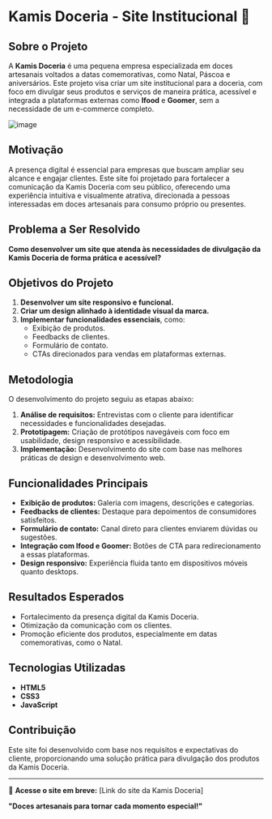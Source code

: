 # Kamis Doceria - Site Institucional 🍰

## Sobre o Projeto  
A **Kamis Doceria** é uma pequena empresa especializada em doces artesanais voltados a datas comemorativas, como Natal, Páscoa e aniversários. Este projeto visa criar um site institucional para a doceria, com foco em divulgar seus produtos e serviços de maneira prática, acessível e integrada a plataformas externas como **Ifood** e **Goomer**, sem a necessidade de um e-commerce completo.

![image](https://github.com/user-attachments/assets/fab8cb3c-68c4-47db-b4cc-95f2b960b1dc)

## Motivação  
A presença digital é essencial para empresas que buscam ampliar seu alcance e engajar clientes. Este site foi projetado para fortalecer a comunicação da Kamis Doceria com seu público, oferecendo uma experiência intuitiva e visualmente atrativa, direcionada a pessoas interessadas em doces artesanais para consumo próprio ou presentes.

## Problema a Ser Resolvido  
**Como desenvolver um site que atenda às necessidades de divulgação da Kamis Doceria de forma prática e acessível?**

## Objetivos do Projeto  
1. **Desenvolver um site responsivo e funcional.**  
2. **Criar um design alinhado à identidade visual da marca.**  
3. **Implementar funcionalidades essenciais**, como:  
   - Exibição de produtos.  
   - Feedbacks de clientes.  
   - Formulário de contato.  
   - CTAs direcionados para vendas em plataformas externas.  

## Metodologia  
O desenvolvimento do projeto seguiu as etapas abaixo:  
1. **Análise de requisitos:** Entrevistas com o cliente para identificar necessidades e funcionalidades desejadas.  
2. **Prototipagem:** Criação de protótipos navegáveis com foco em usabilidade, design responsivo e acessibilidade.  
3. **Implementação:** Desenvolvimento do site com base nas melhores práticas de design e desenvolvimento web.  

## Funcionalidades Principais  
- **Exibição de produtos:** Galeria com imagens, descrições e categorias.  
- **Feedbacks de clientes:** Destaque para depoimentos de consumidores satisfeitos.  
- **Formulário de contato:** Canal direto para clientes enviarem dúvidas ou sugestões.  
- **Integração com Ifood e Goomer:** Botões de CTA para redirecionamento a essas plataformas.  
- **Design responsivo:** Experiência fluida tanto em dispositivos móveis quanto desktops.  

## Resultados Esperados  
- Fortalecimento da presença digital da Kamis Doceria.  
- Otimização da comunicação com os clientes.  
- Promoção eficiente dos produtos, especialmente em datas comemorativas, como o Natal.  

## Tecnologias Utilizadas  
- **HTML5**  
- **CSS3**  
- **JavaScript**  

## Contribuição  
Este site foi desenvolvido com base nos requisitos e expectativas do cliente, proporcionando uma solução prática para divulgação dos produtos da Kamis Doceria.  

---

🚀 **Acesse o site em breve:** [Link do site da Kamis Doceria]  

**"Doces artesanais para tornar cada momento especial!"**

